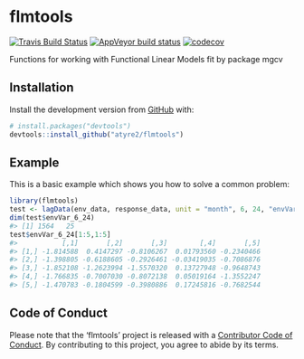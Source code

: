 
<!-- README.md is generated from README.Rmd. Please edit that file -->

# flmtools

<!-- badges: start -->

[![Travis Build
Status](https://travis-ci.com/atyre2/flmtools.svg?branch=master)](https://travis-ci.com/atyre2/flmtools)
[![AppVeyor build
status](https://ci.appveyor.com/api/projects/status/github/atyre2/flmtools?branch=master&svg=true)](https://ci.appveyor.com/project/atyre2/flmtools)
[![codecov](https://codecov.io/gh/atyre2/flmtools/branch/master/graph/badge.svg)](https://codecov.io/gh/atyre2/flmtools)

<!-- badges: end -->

Functions for working with Functional Linear Models fit by package mgcv

## Installation

Install the development version from [GitHub](https://github.com/) with:

``` r
# install.packages("devtools")
devtools::install_github("atyre2/flmtools")
```

## Example

This is a basic example which shows you how to solve a common problem:

``` r
library(flmtools)
test <- lagData(env_data, response_data, unit = "month", 6, 24, "envVar")
dim(test$envVar_6_24)
#> [1] 1564   25
test$envVar_6_24[1:5,1:5]
#>           [,1]       [,2]       [,3]        [,4]       [,5]
#> [1,] -1.814588  0.4147297 -0.8106267  0.01793560 -0.2340466
#> [2,] -1.398805 -0.6188605 -0.2926461 -0.03419035 -0.7086876
#> [3,] -1.852108 -1.2623994 -1.5570320  0.13727948 -0.9648743
#> [4,] -1.766835 -0.7007030 -0.8072138  0.05019164 -1.3552247
#> [5,] -1.470783 -0.1804599 -0.3980886  0.17245816 -0.7682544
```

## Code of Conduct

Please note that the ‘flmtools’ project is released with a [Contributor
Code of Conduct](.github/CODE_OF_CONDUCT.md). By contributing to this
project, you agree to abide by its terms.
